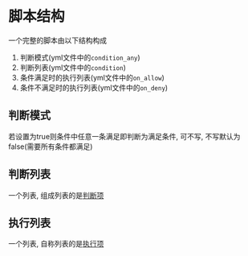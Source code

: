 # 脚本结构

一个完整的脚本由以下结构构成

1. 判断模式(yml文件中的`condition_any`)
2. 判断列表(yml文件中的`condition`)
3. 条件满足时的执行列表(yml文件中的`on_allow`)
4. 条件不满足时的执行列表(yml文件中的`on_deny`)

## 判断模式

若设置为true则条件中任意一条满足即判断为满足条件, 可不写, 不写默认为false(需要所有条件都满足)

## 判断列表

一个列表, 组成列表的是[判断项](docs/condition.md)

## 执行列表

一个列表, 自称列表的是[执行项](docs/execution.md)